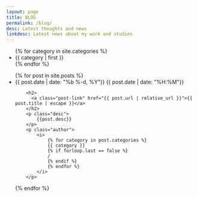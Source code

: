 ```yaml
---
layout: page
title: BLOG
permalink: /blog/
desc: Latest thoughts and news
linkdesc: Latest news about my work and studies
---
```

<div class="horizontal-center">
<ul class="blog-categories">
{% for category in site.categories %}
	<li>
		{{ category | first }}
	</li>
{% endfor %}
</ul>
</div>
<ul class="post-list">
{% for post in site.posts %}
<li>
	<span class="post-meta">
		<i class="fa fa-calendar" aria-hidden="true"></i>
		{{ post.date | date: "%b %-d, %Y"}} 
		<i class="fa fa-clock-o" aria-hidden="true"></i>
		{{ post.date | date: "%H:%M"}}
	</span>

        <h2>
          <a class="post-link" href="{{ post.url | relative_url }}">{{ post.title | escape }}</a>
        </h2>
        <p class="desc">
        	{{post.desc}}
    	</p>
    	<p class="author">
        	<i>
        		{% for category in post.categories %}
        		{{ category }}
        		{% if forloop.last == false %}
        		/
				{% endif %}
        		{% endfor %}
        	</i>
    	</p>
</li>
{% endfor %}
</ul>